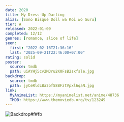 ```yaml
---
date: 2020
title: My Dress-Up Darling
alias: [Sono Bisque Doll wa Koi wo Suru]
tier: A
released: 2022-01-09
completed: 12/12
genres: [romance, slice of life]
seen:
  first: "2022-02-16T21:36:16"
  last: "2025-09-21T22:46:00+07:00"
rating: solid
poster:
  source: tmdb
  path: uiAYHj5cv2M3ru2K0FsB2sxfsle.jpg
backdrop:
  source: tmdb
  path: jyCeRldLBa2ofS8BFztVpxl6qaN.jpg
link:
  MyAnimeList: https://myanimelist.net/anime/48736
  TMDB: https://www.themoviedb.org/tv/123249
---
```


![Backdrop#f#fb](https://image.tmdb.org/t/p/w1280/2iYfq4Q4IXSmWXU8A4B3Py29jiB.jpg "Source: TMDB")
